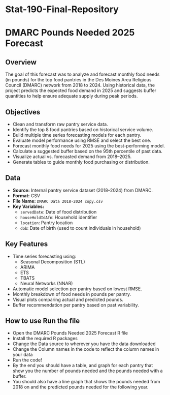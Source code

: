 # Stat-190-Final-Repository

# DMARC Pounds Needed 2025 Forecast

## Overview

The goal of this forecast was to analyze and forecast monthly food needs (in pounds) for the top food pantries in the Des Moines Area Religious Council (DMARC) network from 2018 to 2024. Using historical data, the project predicts the expected food demand in 2025 and suggests buffer quantities to help ensure adequate supply during peak periods.

## Objectives

- Clean and transform raw pantry service data.
- Identify the top 8 food pantries based on historical service volume.
- Build multiple time series forecasting models for each pantry.
- Evaluate model performance using RMSE and select the best one.
- Forecast monthly food needs for 2025 using the best-performing model.
- Calculate a suggested buffer based on the 95th percentile of past data.
- Visualize actual vs. forecasted demand from 2018–2025.
- Generate tables to guide monthly food purchasing or distribution.

## Data

- **Source:** Internal pantry service dataset (2018–2024) from DMARC.
- **Format:** CSV
- **File Name:** `DMARC Data 2018-2024 copy.csv`
- **Key Variables:**
  - `servedDate`: Date of food distribution
  - `houseHoldIdAfn`: Household identifier
  - `location`: Pantry location
  - `dob`: Date of birth (used to count individuals in household)

## Key Features

- Time series forecasting using:
  - Seasonal Decomposition (STL)
  - ARIMA
  - ETS
  - TBATS
  - Neural Networks (NNAR)
- Automatic model selection per pantry based on lowest RMSE.
- Monthly breakdown of food needs in pounds per pantry.
- Visual plots comparing actual and predicted pounds.
- Buffer recommendation per pantry based on past variability.

## How to use Run the file
- Open the DMARC Pounds Needed 2025 Forecast R file
- Install the required R packages
- Change the Data source to wherever you have the data downloaded
- Change the Column names in the code to reflect the column names in your data
- Run the code!
- By the end you should have a table, and graph for each pantry that show you the number of pounds needed and the pounds needed with a buffer.
- You should also have a line graph that shows the pounds needed from 2018 on and the predicted pounds needed for the following year. 

